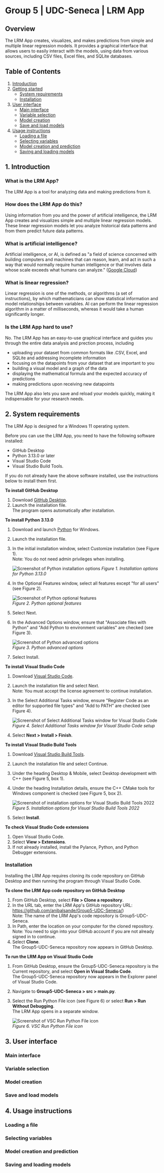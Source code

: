 # Group 5 | UDC-Seneca | LRM App

## Overview
<!-- TO DO: Add link to accessible PDF of Quick Start Guide-->

The LRM App creates, visualizes, and makes predictions from simple and multiple linear regression models. It provides a graphical interface that allows users to easily interact with the models, using data from various sources, including CSV files, Excel files, and SQLite databases.

## Table of Contents
<!--Finalize TOC at the very end. These are placeholders only at this point. All headings subject to change depending on project progress.--> 
1. [Introduction](#introduction)
2. [Getting started](#getting-started)
    - [System requirements](#system-requirements)
    - [Installation](#installation)
3. [User interface](#user-interface)
    - [Main interface](#main-interface)
    - [Variable selection](#variable-selection)
    - [Model creation](#model-creation)
    - [Save and load models](#save-and-load-models)
4. [Usage instructions](#usage-instructions)
    - [Loading a file](#loading-a-file)
    - [Selecting variables](#selecting-variables)
    - [Model creation and prediction](#model-creation-and-prediction)
    - [Saving and loading models](#saving-and-loading-models)

<!--Does Troubleshooting section need to be added? What about FAQs, Credits, Licence/License?-->

## 1. Introduction
<!-- TO DO: Add more information about name of the app (LRM App?), motivation for app, the target audience, the problem it solves, what we learned -->

### What is the LRM App? 
The LRM App is a tool for analyzing data and making predictions from it. 

### How does the LRM App do this?
Using information from you and the power of artificial intelligence, the LRM App creates and visualizes simple and multiple linear regression models. These linear regression models let you analyze historical data patterns and from them predict future data patterns. 

### What is artificial intelligence?
Artificial intelligence, or AI, is defined as "a field of science concerned with building computers and machines that can reason, learn, and act in such a way that would normally require human intelligence or that involves data whose scale exceeds what humans can analyze." ([Google Cloud](https://cloud.google.com/learn/what-is-artificial-intelligence#artificial-intelligence-defined))

### What is linear regression? 
Linear regression is one of the methods, or algorithms (a set of instructions), by which mathematicians can show statistical information and model relationships between variables. AI can perform the linear regression algorithm in a matter of milliseconds, whereas it would take a human significantly longer.  

### Is the LRM App hard to use?
No. The LRM App has an easy-to-use graphical interface and guides you through the entire data analysis and prection process, including
  - uploading your dataset from common formats like .CSV, Excel, and SQLite and addressing incomplete information
  - focusing on the datapoints from your dataset that are important to you
  - building a visual model and a graph of the data
  - displaying the mathematical formula and the expected accuracy of predictions
  - making predictions upon receiving new datapoints

The LRM App also lets you save and reload your models quickly, making it indispensable for your research needs.    

## 2. System requirements
The LRM App is designed for a Windows 11 operating system.

Before you can use the LRM App, you need to have the following software installed:
- GitHub Desktop
- Python 3.13.0 or later
- Visual Studio Code
- Visual Studio Build Tools.
   
If you do not already have the above software installed, use the instructions below to install them first. 

**To install GitHub Desktop**
1. Download [GitHub Desktop](https://desktop.github.com/download/).
2. Launch the installation file.  
    The program opens automatically after installation.  

**To install Python 3.13.0**
1. Download and launch [Python](https://python.org/downloads/) for Windows.
2. Launch the installation file.
3. In the initial installation window, select Customize installation (see Figure 1).  
    Note: You do not need admin privileges when installing.
   
    ![Screenshot of Python installation options](/images/Python_installation_screenshot.jpg)
    *Figure 1. Installation options for Python 3.13.0*  

5. In the Optional Features window, select all features except "for all users" (see Figure 2).

    ![Screenshot of Python optional features](/images/Python_optional_features_screenshot.jpg)  
    *Figure 2. Python optional features*  

7. Select Next.
8. In the Advanced Options window, ensure that "Associate files with Python" and "Add Python to environment variables" are checked (see Figure 3).

    ![Screenshot of Python advanced options](/images/Python_advanced_screenshot.jpg)  
    *Figure 3. Python advanced options*  

9. Select Install.

**To install Visual Studio Code**
1. Download [Visual Studio Code](https://code.visualstudio.com/).
2. Launch the installation file and select Next.  
    Note: You must accept the license agreement to continue installation.
3. In the Select Additional Tasks window, ensure "Register Code as an editor for supported file types" and "Add to PATH" are checked (see Figure 4).

    ![Screenshot of Select Additional Tasks window for Visual Studio Code](/images/VSCsetuppagescreenshot.jpg)
    *Figure 4. Select Additional Tasks window for Visual Studio Code setup*
5. Select **Next > Install > Finish**.

**To install Visual Studio Build Tools**
1. Download [Visual Studio Build Tools](https://visualstudio.microsoft.com/downloads/#build-tools-for-visual-studio-2022).
2. Launch the installation file and select Continue.
3. Under the heading Desktop & Mobile, select Desktop development with C++ (see Figure 5, box 1).
4. Under the heading Installation details, ensure the C++ CMake tools for Windows component is checked (see Figure 5, box 2).  

    ![Screenshot of installation options for Visual Studio Build Tools 2022](/images/Compiler_installation_screenshot.jpg)
    *Figure 5. Installation options for Visual Studio Build Tools 2022*
5. Select **Install**. 

**To check Visual Studio Code extensions**
1. Open Visual Studio Code.
2. Select **View > Extensions**.
3. If not already installed, install the Pylance, Python, and Python Debugger extensions.
 
### Installation
Installing the LRM App requires cloning its code repository on GitHub Desktop and then running the program through Visual Studio Code. 

**To clone the LRM App code repository on GitHub Desktop**
1. From GitHub Desktop, select **File > Clone a repository**.
2. In the URL tab, enter the LRM App's GitHub repository URL: https://github.com/anibalsande/Group5-UDC-Seneca/)  
    Note: The name of the LRM App's code repository is Group5-UDC-Seneca.
3. In Path, enter the location on your computer for the cloned repository.  
    Note: You need to sign into your GitHub account if you are not already signed in to continue.
4. Select **Clone**.  
    The Group5-UDC-Seneca repository now appears in GitHub Desktop. 

**To run the LRM App on Visual Studio Code**
1. From GitHub Desktop, ensure the Group5-UDC-Seneca repository is the Current repository, and select **Open in Visual Studio Code**.  
    The Group5-UDC-Seneca repository now appears in the Explorer panel of Visual Studio Code.
2. Navigate to **Group5-UDC-Seneca > src > main.py**.
3. Select the Run Python File icon (see Figure 6) or select **Run > Run Without Debugging**.  
    The LRM App opens in a separate window.
   
   ![Screenshot of VSC Run Python File icon](/images/VSCRunIconScreenshot.jpg)  
   *Figure 6. VSC Run Python File icon*  

## 3. User interface

### Main interface

### Variable selection

### Model creation

### Save and load models

## 4. Usage instructions

### Loading a file

### Selecting variables

### Model creation and prediction

### Saving and loading models

<!--Troubleshooting? FAQs? Credits? Licence/License?-->
